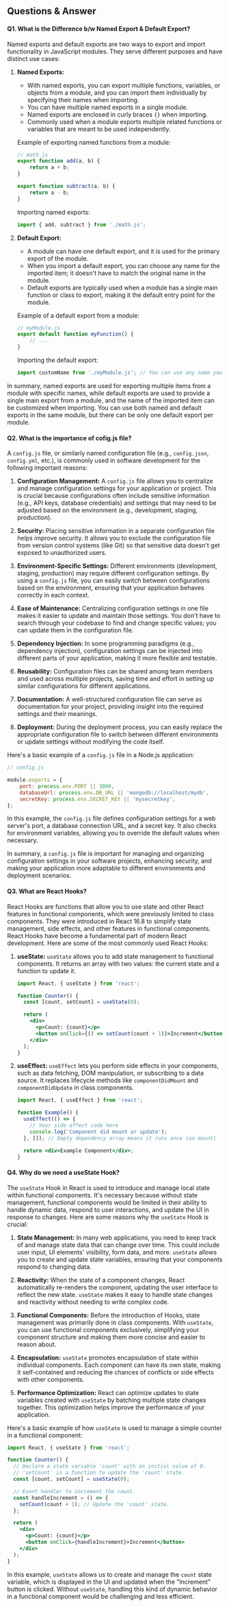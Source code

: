 
## Questions & Answer

#### Q1. What is the Difference b/w Named Export & Default Export?

Named exports and default exports are two ways to export and import functionality in JavaScript modules. They serve different purposes and have distinct use cases:

1. **Named Exports:**
   - With named exports, you can export multiple functions, variables, or objects from a module, and you can import them individually by specifying their names when importing.
   - You can have multiple named exports in a single module.
   - Named exports are enclosed in curly braces `{}` when importing.
   - Commonly used when a module exports multiple related functions or variables that are meant to be used independently.

   Example of exporting named functions from a module:
   ```javascript
   // math.js
   export function add(a, b) {
       return a + b;
   }

   export function subtract(a, b) {
       return a - b;
   }
   ```

   Importing named exports:
   ```javascript
   import { add, subtract } from './math.js';
   ```

2. **Default Export:**
   - A module can have one default export, and it is used for the primary export of the module.
   - When you import a default export, you can choose any name for the imported item; it doesn't have to match the original name in the module.
   - Default exports are typically used when a module has a single main function or class to export, making it the default entry point for the module.

   Example of a default export from a module:
   ```javascript
   // myModule.js
   export default function myFunction() {
       // ...
   }
   ```

   Importing the default export:
   ```javascript
   import customName from './myModule.js'; // You can use any name you want for 'customName'
   ```

In summary, named exports are used for exporting multiple items from a module with specific names, while default exports are used to provide a single main export from a module, and the name of the imported item can be customized when importing. You can use both named and default exports in the same module, but there can be only one default export per module.

#### Q2. What is the importance of cofig.js file?

A `config.js` file, or similarly named configuration file (e.g., `config.json`, `config.yml`, etc.), is commonly used in software development for the following important reasons:

1. **Configuration Management:** A `config.js` file allows you to centralize and manage configuration settings for your application or project. This is crucial because configurations often include sensitive information (e.g., API keys, database credentials) and settings that may need to be adjusted based on the environment (e.g., development, staging, production).

2. **Security:** Placing sensitive information in a separate configuration file helps improve security. It allows you to exclude the configuration file from version control systems (like Git) so that sensitive data doesn't get exposed to unauthorized users.

3. **Environment-Specific Settings:** Different environments (development, staging, production) may require different configuration settings. By using a `config.js` file, you can easily switch between configurations based on the environment, ensuring that your application behaves correctly in each context.

4. **Ease of Maintenance:** Centralizing configuration settings in one file makes it easier to update and maintain those settings. You don't have to search through your codebase to find and change specific values; you can update them in the configuration file.

5. **Dependency Injection:** In some programming paradigms (e.g., dependency injection), configuration settings can be injected into different parts of your application, making it more flexible and testable.

6. **Reusability:** Configuration files can be shared among team members and used across multiple projects, saving time and effort in setting up similar configurations for different applications.

7. **Documentation:** A well-structured configuration file can serve as documentation for your project, providing insight into the required settings and their meanings.

8. **Deployment:** During the deployment process, you can easily replace the appropriate configuration file to switch between different environments or update settings without modifying the code itself.

Here's a basic example of a `config.js` file in a Node.js application:

```javascript
// config.js

module.exports = {
    port: process.env.PORT || 3000,
    databaseUrl: process.env.DB_URL || 'mongodb://localhost/mydb',
    secretKey: process.env.SECRET_KEY || 'mysecretkey',
};
```

In this example, the `config.js` file defines configuration settings for a web server's port, a database connection URL, and a secret key. It also checks for environment variables, allowing you to override the default values when necessary.

In summary, a `config.js` file is important for managing and organizing configuration settings in your software projects, enhancing security, and making your application more adaptable to different environments and deployment scenarios.

#### Q3. What are React Hooks?

React Hooks are functions that allow you to use state and other React features in functional components, which were previously limited to class components. They were introduced in React 16.8 to simplify state management, side effects, and other features in functional components. React Hooks have become a fundamental part of modern React development. Here are some of the most commonly used React Hooks:

1. **useState:** `useState` allows you to add state management to functional components. It returns an array with two values: the current state and a function to update it.

   ```jsx
   import React, { useState } from 'react';

   function Counter() {
     const [count, setCount] = useState(0);

     return (
       <div>
         <p>Count: {count}</p>
         <button onClick={() => setCount(count + 1)}>Increment</button>
       </div>
     );
   }
   ```

2. **useEffect:** `useEffect` lets you perform side effects in your components, such as data fetching, DOM manipulation, or subscribing to a data source. It replaces lifecycle methods like `componentDidMount` and `componentDidUpdate` in class components.

   ```jsx
   import React, { useEffect } from 'react';

   function Example() {
     useEffect(() => {
       // Your side effect code here
       console.log('Component did mount or update');
     }, []); // Empty dependency array means it runs once (on mount)

     return <div>Example Component</div>;
   }
   ```
#### Q4. Why do we need a useState Hook?

The `useState` Hook in React is used to introduce and manage local state within functional components. It's necessary because without state management, functional components would be limited in their ability to handle dynamic data, respond to user interactions, and update the UI in response to changes. Here are some reasons why the `useState` Hook is crucial:

1. **State Management:** In many web applications, you need to keep track of and manage state data that can change over time. This could include user input, UI elements' visibility, form data, and more. `useState` allows you to create and update state variables, ensuring that your components respond to changing data.

2. **Reactivity:** When the state of a component changes, React automatically re-renders the component, updating the user interface to reflect the new state. `useState` makes it easy to handle state changes and reactivity without needing to write complex code.

3. **Functional Components:** Before the introduction of Hooks, state management was primarily done in class components. With `useState`, you can use functional components exclusively, simplifying your component structure and making them more concise and easier to reason about.

4. **Encapsulation:** `useState` promotes encapsulation of state within individual components. Each component can have its own state, making it self-contained and reducing the chances of conflicts or side effects with other components.

5. **Performance Optimization:** React can optimize updates to state variables created with `useState` by batching multiple state changes together. This optimization helps improve the performance of your application.

Here's a basic example of how `useState` is used to manage a simple counter in a functional component:

```jsx
import React, { useState } from 'react';

function Counter() {
  // Declare a state variable 'count' with an initial value of 0.
  // 'setCount' is a function to update the 'count' state.
  const [count, setCount] = useState(0);

  // Event handler to increment the count.
  const handleIncrement = () => {
    setCount(count + 1); // Update the 'count' state.
  };

  return (
    <div>
      <p>Count: {count}</p>
      <button onClick={handleIncrement}>Increment</button>
    </div>
  );
}
```

In this example, `useState` allows us to create and manage the `count` state variable, which is displayed in the UI and updated when the "Increment" button is clicked. Without `useState`, handling this kind of dynamic behavior in a functional component would be challenging and less efficient.
 